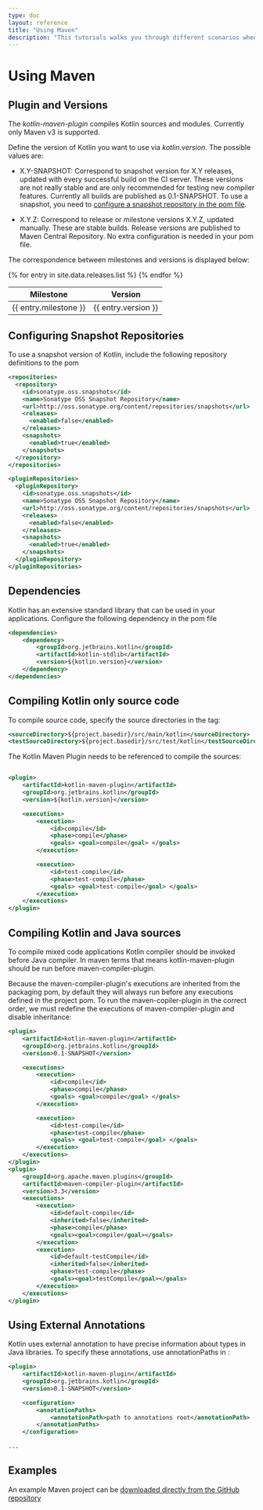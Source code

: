 ```yaml
---
type: doc
layout: reference
title: "Using Maven"
description: "This tutorials walks you through different scenarios when using Maven for building applications that contain Kotlin code"
---
```


# Using Maven

## Plugin and Versions

The *kotlin-maven-plugin* compiles Kotlin sources and modules. Currently only Maven v3 is supported.

Define the version of Kotlin you want to use via *kotlin.version*. The possible values are:

* X.Y-SNAPSHOT: Correspond to snapshot version for X.Y releases, updated with every successful build on the CI server. These versions are not really stable and are
only recommended for testing new compiler features. Currently all builds are published as 0.1-SNAPSHOT. To use a snapshot, you need to [configure a snapshot repository
in the pom file](#configuring-snapshot-repositories).

* X.Y.Z: Correspond to release or milestone versions X.Y.Z, updated manually. These are stable builds. Release versions are published to Maven Central Repository. No extra configuration
is needed in your pom file.

The correspondence between milestones and versions is displayed below:

<table>
<thead>
<tr>
  <th>Milestone</th>
  <th>Version</th>
</tr>
</thead>
<tbody>
{% for entry in site.data.releases.list %}
<tr>
  <td>{{ entry.milestone }}</td>
  <td>{{ entry.version }}</td>
</tr>
{% endfor %}
</tbody>
</table>


## Configuring Snapshot Repositories

To use a snapshot version of Kotlin, include the following repository definitions to the pom

``` xml
<repositories>
  <repository>
    <id>sonatype.oss.snapshots</id>
    <name>Sonatype OSS Snapshot Repository</name>
    <url>http://oss.sonatype.org/content/repositories/snapshots</url>
    <releases>
      <enabled>false</enabled>
    </releases>
    <snapshots>
      <enabled>true</enabled>
    </snapshots>
  </repository>
</repositories>

<pluginRepositories>
  <pluginRepository>
    <id>sonatype.oss.snapshots</id>
    <name>Sonatype OSS Snapshot Repository</name>
    <url>http://oss.sonatype.org/content/repositories/snapshots</url>
    <releases>
      <enabled>false</enabled>
    </releases>
    <snapshots>
      <enabled>true</enabled>
    </snapshots>
  </pluginRepository>
</pluginRepositories>
```

## Dependencies

Kotlin has an extensive standard library that can be used in your applications. Configure the following dependency in the pom file

``` xml
<dependencies>
    <dependency>
        <groupId>org.jetbrains.kotlin</groupId>
        <artifactId>kotlin-stdlib</artifactId>
        <version>${kotlin.version}</version>
    </dependency>
</dependencies>
```

## Compiling Kotlin only source code

To compile source code, specify the source directories in the <build> tag:

``` xml
<sourceDirectory>${project.basedir}/src/main/kotlin</sourceDirectory>
<testSourceDirectory>${project.basedir}/src/test/kotlin</testSourceDirectory>
```

The Kotlin Maven Plugin needs to be referenced to compile the sources:

``` xml

<plugin>
    <artifactId>kotlin-maven-plugin</artifactId>
    <groupId>org.jetbrains.kotlin</groupId>
    <version>${kotlin.version}</version>

    <executions>
        <execution>
            <id>compile</id>
            <phase>compile</phase>
            <goals> <goal>compile</goal> </goals>
        </execution>

        <execution>
            <id>test-compile</id>
            <phase>test-compile</phase>
            <goals> <goal>test-compile</goal> </goals>
        </execution>
    </executions>
</plugin>
```

## Compiling Kotlin and Java sources

To compile mixed code applications Kotlin compiler should be invoked before Java compiler.
In maven terms that means kotlin-maven-plugin should be run before maven-compiler-plugin.

Because the maven-compiler-plugin's executions are inherited from the packaging pom, by default they will always run before any executions defined in the project pom. To run the maven-copiler-plugin in the correct order, we must redefine the executions of maven-compiler-plugin and disable inheritance:

``` xml
<plugin>
    <artifactId>kotlin-maven-plugin</artifactId>
    <groupId>org.jetbrains.kotlin</groupId>
    <version>0.1-SNAPSHOT</version>

    <executions>
        <execution>
            <id>compile</id>
            <phase>compile</phase>
            <goals> <goal>compile</goal> </goals>
        </execution>

        <execution>
            <id>test-compile</id>
            <phase>test-compile</phase>
            <goals> <goal>test-compile</goal> </goals>
        </execution>
    </executions>
</plugin>
<plugin>
    <groupId>org.apache.maven.plugins</groupId>
    <artifactId>maven-compiler-plugin</artifactId>
    <version>3.3</version>
    <executions>
        <execution>
            <id>default-compile</id>
            <inherited>false</inherited>
            <phase>compile</phase>
            <goals><goal>compile</goal></goals>
        </execution>
        <execution>
            <id>default-testCompile</id>
            <inherited>false</inherited>
            <phase>test-compile</phase>
            <goals><goal>testCompile</goal></goals>
        </execution>
    </executions>
</plugin>
```

## Using External Annotations

Kotlin uses external annotation to have precise information about types in Java libraries. To specify these annotations, use annotationPaths in <configuration>:

``` xml
<plugin>
    <artifactId>kotlin-maven-plugin</artifactId>
    <groupId>org.jetbrains.kotlin</groupId>
    <version>0.1-SNAPSHOT</version>

    <configuration>
        <annotationPaths>
            <annotationPath>path to annotations root</annotationPath>
        </annotationPaths>
    </configuration>

...
```

## Examples

An example Maven project can be [downloaded directly from the GitHub repository](https://github.com/JetBrains/kotlin-examples/archive/master/maven.zip)

